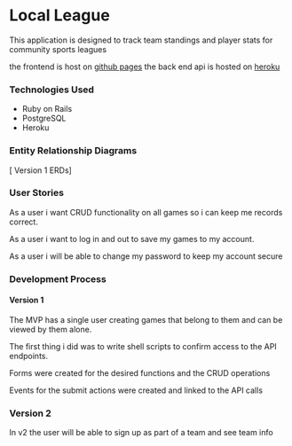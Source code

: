 # Local League

This application is designed to track team standings and player stats
for community sports leagues

the frontend is host on [github pages](https://skinnybuff.github.io/local-league-frontend/)
the back end api is hosted on [heroku](https://local-league.herokuapp.com/)

### Technologies Used
- Ruby on Rails
- PostgreSQL
- Heroku

### Entity Relationship Diagrams
[  Version 1 ERDs]
### User Stories
As a user i want  CRUD functionality on all games so i can keep me records correct.

As a user i want to log in and out to save my games to my account.

As a user i will be able to change my password to keep my account secure


### Development Process
#### Version 1
The MVP has a single user creating games that belong to them and can be viewed by them alone.

The first thing i did was to write shell scripts to confirm access to the API endpoints.

Forms were created for the desired functions and the CRUD operations

Events for the submit actions were created and linked to the API calls

### Version 2
In v2 the user will be able to sign up as part of a team and see team info
